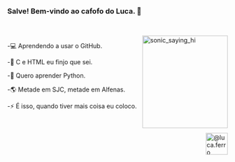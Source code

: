 ### Salve! Bem-vindo ao cafofo do Luca. 👋

##

<div style="display: inline_block"><br>
  <img align="right" src="https://c.tenor.com/ECDOKKbP82AAAAAi/sonic-hi.gif" alt="sonic_saying_hi" title="E aí irmão" width="195" height="212" />
  <p align="left">-💻 Aprendendo a usar o GitHub.</p>
  <p align="left">-🤔 C e HTML eu finjo que sei.</p>
  <p align="left">-💬 Quero aprender Python.</p>
  <p align="left">-🌎 Metade em SJC, metade em Alfenas.</p>
  <p align="left">-⚡ É isso, quando tiver mais coisa eu coloco.</p>
</div>

##

<div style="display: inline_block"><br>
  <a href="https://www.instagram.com/luca.ferro/" target="_blank"><img align="right" src="https://i0.wp.com/trucao.com.br/wp-content/uploads/2018/07/instagram-logo.png?fit=1200%2C1200&ssl=1" alt="@luca.ferro" title="@luca.ferro" width="50" height="50" />
  
  
<!--
**luca-ferro/luca-ferro** is a ✨ _special_ ✨ repository because its `README.md` (this file) appears on your GitHub profile.

Here are some ideas to get you started:

- 🔭 I’m currently working on ...
- 🌱 I’m currently learning ...
- 👯 I’m looking to collaborate on ...
- 🤔 I’m looking for help with ...
- 💬 Ask me about ...
- 📫 How to reach me: ...
- 😄 Pronouns: ...
- ⚡ Fun fact: ...
-->
